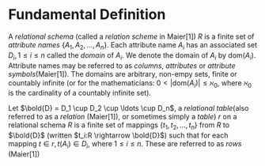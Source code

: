 # Fundamental Definition

A *relational schema* (called a *relation scheme* in Maier[1]) $R$ is a finite set of *attribute names* $\{A_1, A_2, \ldots, A_n\}$. Each attribute name $A_i$ has an associated set $D_i, 1\leq i \leq n$ called the *domain* of $A_i$. We denote the domain of $A_i$ by $\text{dom}(A_i)$. Attribute names  may be referred to as *columns*, *attributes* or *attribute symbols*(Maier[1]). The domains are arbitrary, non-empy sets, finite or countably infinite (or for the mathematicians: $0 <|\text{dom}(A_i)| \leq \aleph_0$, where $\aleph_0$ is the cardinality of a countably infinite set). 

Let $\bold{D} = D_1 \cup D_2 \cup \ldots \cup D_n$, a *relational table*(also referred to as a *relation* (Maier[1]), or sometimes simply a *table*) $r$ on a relational schema $R$ is a finite set of mappings $\{ t_1, t_2, \ldots, t_n\}$ from $R$ to $\bold{D}$ (written $t_i:R \rightarrow \bold{D}$) such that for each mapping $t \in r, t(A_i) \in D_i$, where $1 \leq i \leq n$. These are referred to as *rows* (Maier[1])